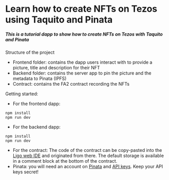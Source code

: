 # Learn how to create NFTs on Tezos using Taquito and Pinata

##### This is a tutorial dapp to show how to create NFTs on Tezos with Taquito and Pinata

Structure of the project

- Frontend folder: contains the dapp users interact with to provide a picture, title and description for their NFT
- Backend folder: contains the server app to pin the picture and the metadata to Pinata (IPFS)
- Contract: contains the FA2 contract recording the NFTs

Getting started:

- For the frontend dapp:

```
npm install
npm run dev
```

- For the backend dapp:

```
npm install
npm run dev
```

- For the contract:
  The code of the contract can be copy-pasted into the [Ligo web IDE](https://ide.ligolang.org/) and originated from there. The default storage is available in a comment block at the bottom of the contract.
- Pinata: you will need an account on [Pinata](https://pinata.cloud/pinmanager) and [API keys](https://pinata.cloud/keys). Keep your API keys secret!
